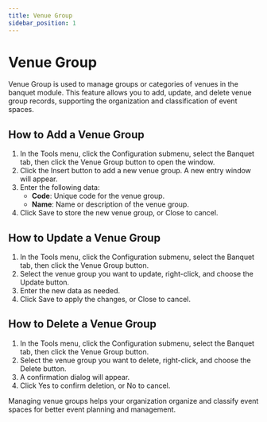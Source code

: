 ```yaml
---
title: Venue Group
sidebar_position: 1
---
```


# Venue Group

Venue Group is used to manage groups or categories of venues in the banquet module. This feature allows you to add, update, and delete venue group records, supporting the organization and classification of event spaces.

## How to Add a Venue Group

1. In the Tools menu, click the Configuration submenu, select the Banquet tab, then click the Venue Group button to open the window.
2. Click the Insert button to add a new venue group. A new entry window will appear.
3. Enter the following data:
   - **Code**: Unique code for the venue group.
   - **Name**: Name or description of the venue group.
4. Click Save to store the new venue group, or Close to cancel.

## How to Update a Venue Group

1. In the Tools menu, click the Configuration submenu, select the Banquet tab, then click the Venue Group button.
2. Select the venue group you want to update, right-click, and choose the Update button.
3. Enter the new data as needed.
4. Click Save to apply the changes, or Close to cancel.

## How to Delete a Venue Group

1. In the Tools menu, click the Configuration submenu, select the Banquet tab, then click the Venue Group button.
2. Select the venue group you want to delete, right-click, and choose the Delete button.
3. A confirmation dialog will appear.
4. Click Yes to confirm deletion, or No to cancel.

Managing venue groups helps your organization organize and classify event spaces for better event planning and management.
